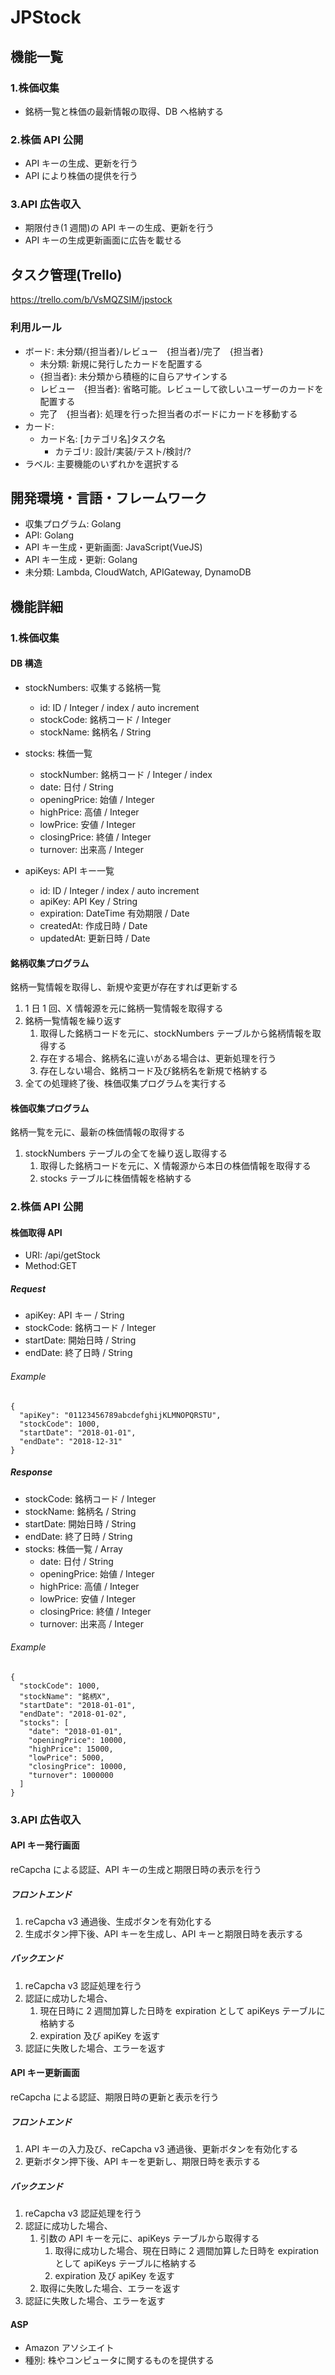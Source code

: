 # JPStock

## 機能一覧

### 1.株価収集

- 銘柄一覧と株価の最新情報の取得、DB へ格納する

### 2.株価 API 公開

- API キーの生成、更新を行う
- API により株価の提供を行う

### 3.API 広告収入

- 期限付き(1 週間)の API キーの生成、更新を行う
- API キーの生成更新画面に広告を載せる

## タスク管理(Trello)

https://trello.com/b/VsMQZSIM/jpstock

### 利用ルール

- ボード: 未分類/\{担当者\}/レビュー　{担当者\}/完了　{担当者\}
  - 未分類: 新規に発行したカードを配置する
  - {担当者\}: 未分類から積極的に自らアサインする
  - レビュー　{担当者\}: 省略可能。レビューして欲しいユーザーのカードを配置する
  - 完了　{担当者\}: 処理を行った担当者のボードにカードを移動する
- カード:
  - カード名: \[カテゴリ名\]タスク名
    - カテゴリ: 設計/実装/テスト/検討/?
- ラベル: 主要機能のいずれかを選択する

## 開発環境・言語・フレームワーク

- 収集プログラム: Golang
- API: Golang
- API キー生成・更新画面: JavaScript(VueJS)
- API キー生成・更新: Golang
- 未分類: Lambda, CloudWatch, APIGateway, DynamoDB

## 機能詳細

### 1.株価収集

#### DB 構造

- stockNumbers: 収集する銘柄一覧
  - id: ID / Integer / index / auto increment
  - stockCode: 銘柄コード / Integer
  - stockName: 銘柄名 / String
- stocks: 株価一覧
  - stockNumber: 銘柄コード / Integer / index
  - date: 日付 / String
  - openingPrice: 始値 / Integer
  - highPrice: 高値 / Integer
  - lowPrice: 安値 / Integer
  - closingPrice: 終値 / Integer
  - turnover: 出来高 / Integer
- apiKeys: API キー一覧

  - id: ID / Integer / index / auto increment
  - apiKey: API Key / String
  - expiration: DateTime 有効期限 / Date
  - createdAt: 作成日時 / Date
  - updatedAt: 更新日時 / Date

#### 銘柄収集プログラム

銘柄一覧情報を取得し、新規や変更が存在すれば更新する

1. 1 日 1 回、X 情報源を元に銘柄一覧情報を取得する
2. 銘柄一覧情報を繰り返す
   1. 取得した銘柄コードを元に、stockNumbers テーブルから銘柄情報を取得する
   2. 存在する場合、銘柄名に違いがある場合は、更新処理を行う
   3. 存在しない場合、銘柄コード及び銘柄名を新規で格納する
3. 全ての処理終了後、株価収集プログラムを実行する

#### 株価収集プログラム

銘柄一覧を元に、最新の株価情報の取得する

1. stockNumbers テーブルの全てを繰り返し取得する
   1. 取得した銘柄コードを元に、X 情報源から本日の株価情報を取得する
   2. stocks テーブルに株価情報を格納する

### 2.株価 API 公開

#### 株価取得 API

- URI: /api/getStock
- Method:GET

##### Request

- apiKey: API キー / String
- stockCode: 銘柄コード / Integer
- startDate: 開始日時 / String
- endDate: 終了日時 / String

###### Example

```
{
  "apiKey": "01123456789abcdefghijKLMNOPQRSTU",
  "stockCode": 1000,
  "startDate": "2018-01-01",
  "endDate": "2018-12-31"
}
```

##### Response

- stockCode: 銘柄コード / Integer
- stockName: 銘柄名 / String
- startDate: 開始日時 / String
- endDate: 終了日時 / String
- stocks: 株価一覧 / Array
  - date: 日付 / String
  - openingPrice: 始値 / Integer
  - highPrice: 高値 / Integer
  - lowPrice: 安値 / Integer
  - closingPrice: 終値 / Integer
  - turnover: 出来高 / Integer

###### Example

```
{
  "stockCode": 1000,
  "stockName": "銘柄X",
  "startDate": "2018-01-01",
  "endDate": "2018-01-02",
  "stocks": [
    "date": "2018-01-01",
    "openingPrice": 10000,
    "highPrice": 15000,
    "lowPrice": 5000,
    "closingPrice": 10000,
    "turnover": 1000000
  ]
}
```

### 3.API 広告収入

#### API キー発行画面

reCapcha による認証、API キーの生成と期限日時の表示を行う

##### フロントエンド

1. reCapcha v3 通過後、生成ボタンを有効化する
2. 生成ボタン押下後、API キーを生成し、API キーと期限日時を表示する

##### バックエンド

1. reCapcha v3 認証処理を行う
2. 認証に成功した場合、
   1. 現在日時に 2 週間加算した日時を expiration として apiKeys テーブルに格納する
   2. expiration 及び apiKey を返す
3. 認証に失敗した場合、エラーを返す

#### API キー更新画面

reCapcha による認証、期限日時の更新と表示を行う

##### フロントエンド

1. API キーの入力及び、reCapcha v3 通過後、更新ボタンを有効化する
2. 更新ボタン押下後、API キーを更新し、期限日時を表示する

##### バックエンド

1. reCapcha v3 認証処理を行う
2. 認証に成功した場合、
   1. 引数の API キーを元に、apiKeys テーブルから取得する
      1. 取得に成功した場合、現在日時に 2 週間加算した日時を expiration として apiKeys テーブルに格納する
      2. expiration 及び apiKey を返す
   2. 取得に失敗した場合、エラーを返す
3. 認証に失敗した場合、エラーを返す

#### ASP

- Amazon アソシエイト
- 種別: 株やコンピュータに関するものを提供する
